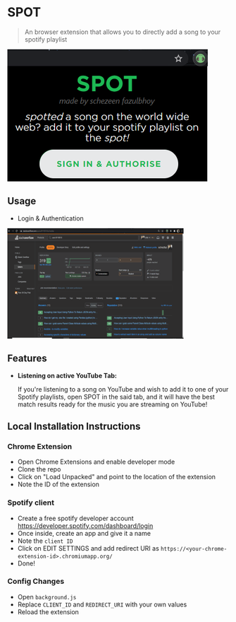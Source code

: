 # SPOT
> An browser extension that allows you to directly add a song to your spotify playlist

![spot-landing page](images/spot-landing.PNG) 

## Usage

- Login  & Authentication

<img src="images/spot-login.gif" width="400" height="250"/>

## Features

- **Listening on active YouTube Tab:**

    If you're listening to a song on YouTube and wish to add it to one of your Spotify playlists, open SPOT in the said tab, and it will have the best match  results ready for the music you are streaming on YouTube!


## Local Installation Instructions

### Chrome Extension
- Open Chrome Extensions and enable developer mode
- Clone the repo
- Click on "Load Unpacked" and point to the location of the extension
- Note the ID of the extension

### Spotify client
- Create a free spotify developer account https://developer.spotify.com/dashboard/login
- Once inside, create an app and give it a name
- Note the ```client ID```
- Click on EDIT SETTINGS and add redirect URI as ```https://<your-chrome-extension-id>.chromiumapp.org/```
- Done!

### Config Changes
- Open ```background.js```
- Replace ```CLIENT_ID``` and ```REDIRECT_URI``` with your own values
- Reload the extension
